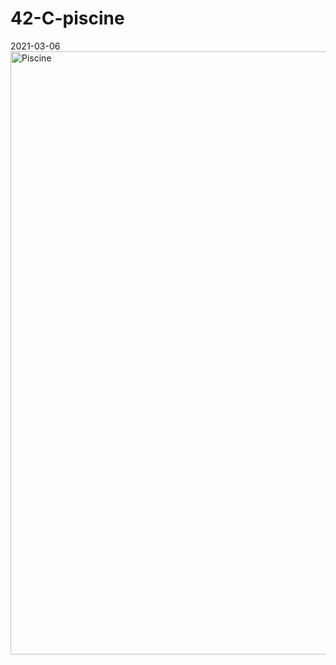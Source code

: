 # 42-C-piscine
2021-03-06
<img width="965" alt="Piscine" src="https://user-images.githubusercontent.com/84707645/198834756-458107ed-5e8b-4cbd-8d18-b9d0fed6a806.png">

